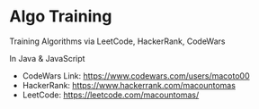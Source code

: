 # Algo Training 

Training Algorithms via LeetCode, HackerRank, CodeWars

In Java & JavaScript

- CodeWars Link: https://www.codewars.com/users/macoto00
- HackerRank: https://www.hackerrank.com/macountomas
- LeetCode: https://leetcode.com/macountomas/


